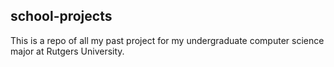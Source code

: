 ## school-projects

This is a repo of all my past project for my undergraduate computer science major at Rutgers University. 
